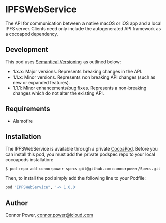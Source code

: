 # IPFSWebService

The API for communication between a native macOS or iOS  app and
a local IPFS server. Clients need only include the autogenerated
API framework as a cocoapod dependency.

## Development

This pod uses [Semantical Versioning](semver.org) as outlined below:

- **1.x.x**: Major versions. Represents breaking changes in the API.
- **1.1.x**: Minor versions. Represents non breaking API changes (such as new
or expanded features).
- **1.1.1**: Minor enhancements/bug fixes. Represents a non-breaking changes
which do not alter the existing API.

## Requirements

- Alamofire

## Installation

The IPFSWebService is available through a private
[CocoaPod](http://cocoapods.org). Before you can install this pod, you must
add the private  podspec repo to your local cocoapods installation:

```shell
$ pod repo add connorpower-specs git@github.com:connorpower/Specs.git
```

Then, to install the pod simply add the following line to your Podfile:

```ruby
pod "IPFSWebService", '~> 1.0.0'
```

## Author

Connor Power, connor.power@icloud.com
